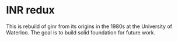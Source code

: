 # INR redux

This is rebuild of ginr from its origins in the 1980s at the University
of Waterloo.
The goal is to build solid foundation for future work.
